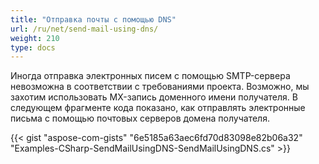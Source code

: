 ```yaml
---
title: "Отправка почты с помощью DNS"
url: /ru/net/send-mail-using-dns/
weight: 210
type: docs
---
```



Иногда отправка электронных писем с помощью SMTP-сервера невозможна в соответствии с требованиями проекта. Возможно, мы захотим использовать MX-запись доменного имени получателя. В следующем фрагменте кода показано, как отправлять электронные письма с помощью почтовых серверов домена получателя.



{{< gist "aspose-com-gists" "6e5185a63aec6fd70d83098e82b06a32" "Examples-CSharp-SendMailUsingDNS-SendMailUsingDNS.cs" >}}
